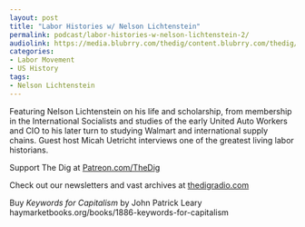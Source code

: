 ```yaml
---
layout: post
title: "Labor Histories w/ Nelson Lichtenstein"
permalink: podcast/labor-histories-w-nelson-lichtenstein-2/
audiolink: https://media.blubrry.com/thedig/content.blubrry.com/thedig/The_Dig-EP_396-Lichtenstein-2.mp3
categories:
- Labor Movement
- US History
tags:
- Nelson Lichtenstein
---
```


Featuring Nelson Lichtenstein on his life and scholarship, from membership in the International Socialists and studies of the early United Auto Workers and CIO to his later turn to studying Walmart and international supply chains. Guest host Micah Uetricht interviews one of the greatest living labor historians.

Support The Dig at [Patreon.com/TheDig](http://Patreon.com/TheDig)

Check out our newsletters and vast archives at [thedigradio.com](http://thedigradio.com)

Buy *Keywords for Capitalism* by John Patrick Leary haymarketbooks.org/books/1886-keywords-for-capitalism

